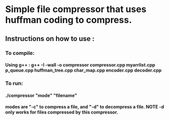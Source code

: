 # Simple file compressor that uses huffman coding to compress.

## Instructions on how to use :

### To compile:
####        Using g++ : 	g++ -I -wall -o compressor compressor.cpp myarrlist.cpp p_queue.cpp huffman_tree.cpp char_map.cpp encoder.cpp decoder.cpp


### To run:
####    ./compressor "mode" "filename"
####    modes are "-c" to compress a file, and "-d" to decompress a file. NOTE -d only works for files compressed by this compressor.
